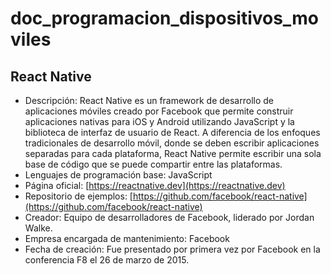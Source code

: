 # doc_programacion_dispositivos_moviles

## React Native

- Descripción: React Native es un framework de desarrollo de aplicaciones móviles creado por Facebook que permite construir aplicaciones nativas para iOS y Android utilizando JavaScript y la biblioteca de interfaz de usuario de React. A diferencia de los enfoques tradicionales de desarrollo móvil, donde se deben escribir aplicaciones separadas para cada plataforma, React Native permite escribir una sola base de código que se puede compartir entre las plataformas.
- Lenguajes de programación base: JavaScript
- Página oficial: [https://reactnative.dev](https://reactnative.dev)
- Repositorio de ejemplos: [https://github.com/facebook/react-native](https://github.com/facebook/react-native)
- Creador: Equipo de desarrolladores de Facebook, liderado por Jordan Walke. 
- Empresa encargada de mantenimiento: Facebook
- Fecha de creación: Fue presentado por primera vez por Facebook en la conferencia F8 el 26 de marzo de 2015.
